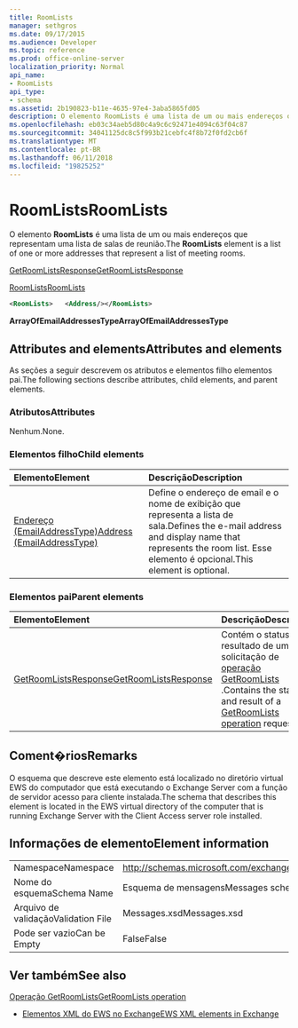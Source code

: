 ```yaml
---
title: RoomLists
manager: sethgros
ms.date: 09/17/2015
ms.audience: Developer
ms.topic: reference
ms.prod: office-online-server
localization_priority: Normal
api_name:
- RoomLists
api_type:
- schema
ms.assetid: 2b190823-b11e-4635-97e4-3aba5865fd05
description: O elemento RoomLists é uma lista de um ou mais endereços que representam uma lista de salas de reunião.
ms.openlocfilehash: eb03c34aeb5d80c4a9c6c92471e4094c63f04c87
ms.sourcegitcommit: 34041125dc8c5f993b21cebfc4f8b72f0fd2cb6f
ms.translationtype: MT
ms.contentlocale: pt-BR
ms.lasthandoff: 06/11/2018
ms.locfileid: "19825252"
---
```

# <a name="roomlists"></a><span data-ttu-id="75cb8-103">RoomLists</span><span class="sxs-lookup"><span data-stu-id="75cb8-103">RoomLists</span></span>

<span data-ttu-id="75cb8-104">O elemento **RoomLists** é uma lista de um ou mais endereços que representam uma lista de salas de reunião.</span><span class="sxs-lookup"><span data-stu-id="75cb8-104">The **RoomLists** element is a list of one or more addresses that represent a list of meeting rooms.</span></span> 
  
[<span data-ttu-id="75cb8-105">GetRoomListsResponse</span><span class="sxs-lookup"><span data-stu-id="75cb8-105">GetRoomListsResponse</span></span>](getroomlistsresponse.md)
  
[<span data-ttu-id="75cb8-106">RoomLists</span><span class="sxs-lookup"><span data-stu-id="75cb8-106">RoomLists</span></span>](roomlists.md)
  
```xml
<RoomLists>   <Address/></RoomLists>
```

 <span data-ttu-id="75cb8-107">**ArrayOfEmailAddressesType**</span><span class="sxs-lookup"><span data-stu-id="75cb8-107">**ArrayOfEmailAddressesType**</span></span>
## <a name="attributes-and-elements"></a><span data-ttu-id="75cb8-108">Attributes and elements</span><span class="sxs-lookup"><span data-stu-id="75cb8-108">Attributes and elements</span></span>

<span data-ttu-id="75cb8-109">As seções a seguir descrevem os atributos e elementos filho elementos pai.</span><span class="sxs-lookup"><span data-stu-id="75cb8-109">The following sections describe attributes, child elements, and parent elements.</span></span>
  
### <a name="attributes"></a><span data-ttu-id="75cb8-110">Atributos</span><span class="sxs-lookup"><span data-stu-id="75cb8-110">Attributes</span></span>

<span data-ttu-id="75cb8-111">Nenhum.</span><span class="sxs-lookup"><span data-stu-id="75cb8-111">None.</span></span>
  
### <a name="child-elements"></a><span data-ttu-id="75cb8-112">Elementos filho</span><span class="sxs-lookup"><span data-stu-id="75cb8-112">Child elements</span></span>

|<span data-ttu-id="75cb8-113">**Elemento**</span><span class="sxs-lookup"><span data-stu-id="75cb8-113">**Element**</span></span>|<span data-ttu-id="75cb8-114">**Descrição**</span><span class="sxs-lookup"><span data-stu-id="75cb8-114">**Description**</span></span>|
|:-----|:-----|
|[<span data-ttu-id="75cb8-115">Endereço (EmailAddressType)</span><span class="sxs-lookup"><span data-stu-id="75cb8-115">Address (EmailAddressType)</span></span>](address-emailaddresstype.md) <br/> |<span data-ttu-id="75cb8-116">Define o endereço de email e o nome de exibição que representa a lista de sala.</span><span class="sxs-lookup"><span data-stu-id="75cb8-116">Defines the e-mail address and display name that represents the room list.</span></span> <span data-ttu-id="75cb8-117">Esse elemento é opcional.</span><span class="sxs-lookup"><span data-stu-id="75cb8-117">This element is optional.</span></span>  <br/> |
   
### <a name="parent-elements"></a><span data-ttu-id="75cb8-118">Elementos pai</span><span class="sxs-lookup"><span data-stu-id="75cb8-118">Parent elements</span></span>

|<span data-ttu-id="75cb8-119">**Elemento**</span><span class="sxs-lookup"><span data-stu-id="75cb8-119">**Element**</span></span>|<span data-ttu-id="75cb8-120">**Descrição**</span><span class="sxs-lookup"><span data-stu-id="75cb8-120">**Description**</span></span>|
|:-----|:-----|
|[<span data-ttu-id="75cb8-121">GetRoomListsResponse</span><span class="sxs-lookup"><span data-stu-id="75cb8-121">GetRoomListsResponse</span></span>](getroomlistsresponse.md) <br/> |<span data-ttu-id="75cb8-122">Contém o status e o resultado de uma solicitação de [operação GetRoomLists](getroomlists-operation.md) .</span><span class="sxs-lookup"><span data-stu-id="75cb8-122">Contains the status and result of a [GetRoomLists operation](getroomlists-operation.md) request.</span></span>  <br/> |
   
## <a name="remarks"></a><span data-ttu-id="75cb8-123">Coment�rios</span><span class="sxs-lookup"><span data-stu-id="75cb8-123">Remarks</span></span>

<span data-ttu-id="75cb8-124">O esquema que descreve este elemento está localizado no diretório virtual EWS do computador que está executando o Exchange Server com a função de servidor acesso para cliente instalada.</span><span class="sxs-lookup"><span data-stu-id="75cb8-124">The schema that describes this element is located in the EWS virtual directory of the computer that is running Exchange Server with the Client Access server role installed.</span></span>
  
## <a name="element-information"></a><span data-ttu-id="75cb8-125">Informações de elemento</span><span class="sxs-lookup"><span data-stu-id="75cb8-125">Element information</span></span>

|||
|:-----|:-----|
|<span data-ttu-id="75cb8-126">Namespace</span><span class="sxs-lookup"><span data-stu-id="75cb8-126">Namespace</span></span>  <br/> |http://schemas.microsoft.com/exchange/services/2006/messages  <br/> |
|<span data-ttu-id="75cb8-127">Nome do esquema</span><span class="sxs-lookup"><span data-stu-id="75cb8-127">Schema Name</span></span>  <br/> |<span data-ttu-id="75cb8-128">Esquema de mensagens</span><span class="sxs-lookup"><span data-stu-id="75cb8-128">Messages schema</span></span>  <br/> |
|<span data-ttu-id="75cb8-129">Arquivo de validação</span><span class="sxs-lookup"><span data-stu-id="75cb8-129">Validation File</span></span>  <br/> |<span data-ttu-id="75cb8-130">Messages.xsd</span><span class="sxs-lookup"><span data-stu-id="75cb8-130">Messages.xsd</span></span>  <br/> |
|<span data-ttu-id="75cb8-131">Pode ser vazio</span><span class="sxs-lookup"><span data-stu-id="75cb8-131">Can be Empty</span></span>  <br/> |<span data-ttu-id="75cb8-132">False</span><span class="sxs-lookup"><span data-stu-id="75cb8-132">False</span></span>  <br/> |
   
## <a name="see-also"></a><span data-ttu-id="75cb8-133">Ver também</span><span class="sxs-lookup"><span data-stu-id="75cb8-133">See also</span></span>



[<span data-ttu-id="75cb8-134">Operação GetRoomLists</span><span class="sxs-lookup"><span data-stu-id="75cb8-134">GetRoomLists operation</span></span>](getroomlists-operation.md)


- [<span data-ttu-id="75cb8-135">Elementos XML do EWS no Exchange</span><span class="sxs-lookup"><span data-stu-id="75cb8-135">EWS XML elements in Exchange</span></span>](ews-xml-elements-in-exchange.md)

